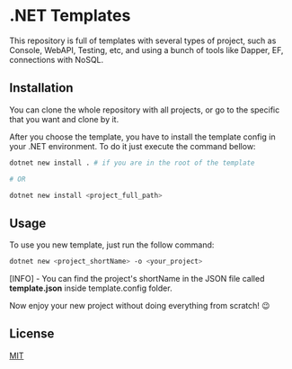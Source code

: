 # .NET Templates

This repository is full of templates with several types of project, such as Console, WebAPI, Testing, etc, and using a bunch of tools like Dapper, EF, connections with NoSQL.

## Installation
You can clone the whole repository with all projects, or go to the specific that you want and clone by it.

After you choose the template, you have to install the template config in your .NET environment. To do it just execute the command bellow:

```bash
dotnet new install . # if you are in the root of the template

# OR

dotnet new install <project_full_path>
```

## Usage
To use you new template, just run the follow command:

```bash
dotnet new <project_shortName> -o <your_project>
```
[INFO] - You can find the project's shortName in the JSON file called **template.json** inside template.config folder.

Now enjoy your new project without doing everything from scratch! 😉
## License

[MIT](https://choosealicense.com/licenses/mit/)
